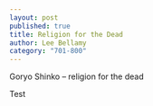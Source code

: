 ```yaml
---
layout: post
published: true
title: Religion for the Dead
author: Lee Bellamy
category: "701-800"
---
```


Goryo Shinko &#8211; religion for the dead

Test